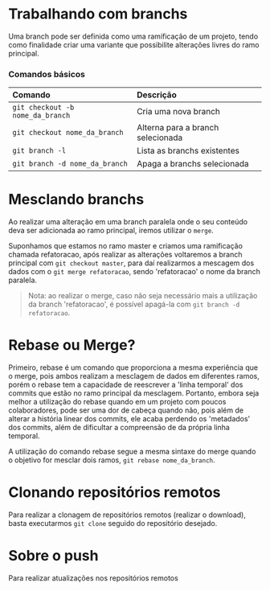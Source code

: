 # Trabalhando com branchs

Uma branch pode ser definida como uma ramificação de um projeto, tendo como
finalidade criar uma variante que possibilite alterações livres do ramo
principal.

### Comandos básicos

| Comando | Descrição |
| :----- | :------- |
| `git checkout -b nome_da_branch` | Cria uma nova branch |
| `git checkout nome_da_branch` | Alterna para a branch selecionada |
| `git branch -l` | Lista as branchs existentes |
| `git branch -d nome_da_branch` | Apaga a branchs selecionada |


# Mesclando branchs

Ao realizar uma alteração em uma branch paralela onde o seu conteúdo deva ser
adicionada ao ramo principal, iremos utilizar o `merge`.

Suponhamos que estamos no ramo master e criamos uma ramificação chamada
refatoracao, após realizar as alterações voltaremos a branch principal com
`git checkout master`, para daí realizarmos a mescagem dos dados com o
`git merge refatoracao`, sendo 'refatoracao' o nome da branch paralela.

> Nota: ao realizar o merge, caso não seja necessário mais a utilização da
> branch 'refatoracao', é possível apagá-la com `git branch -d refatoracao`.


# Rebase ou Merge?

Primeiro, rebase é um comando que proporciona a mesma experiência que o merge,
pois ambos realizam a mesclagem de dados em diferentes ramos, porém o rebase
tem a capacidade de reescrever a 'linha temporal' dos commits que estão no ramo
principal da mesclagem. Portanto, embora seja melhor a utilização do rebase
quando em um projeto com poucos colaboradores, pode ser uma dor de cabeça
quando não, pois além de alterar a história linear dos commits, ele acaba
perdendo os 'metadados' dos commits, além de dificultar a compreensão de da
própria linha temporal.

A utilização do comando rebase segue a mesma sintaxe do merge quando o objetivo
for mesclar dois ramos, `git rebase nome_da_branch`.


# Clonando repositórios remotos

Para realizar a clonagem de repositórios remotos (realizar o download), basta
executarmos `git clone` seguido do repositório desejado.


# Sobre o push

Para realizar atualizações nos repositórios remotos 

